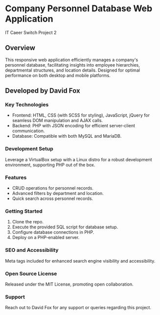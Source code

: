 # Company Personnel Database Web Application

IT Caeer Switch Project 2

## Overview
This responsive web application efficiently manages a company's personnel database, facilitating insights into employee hierarchies, departmental structures, and location details. Designed for optimal performance on both desktop and mobile platforms.

## Developed by David Fox

### Key Technologies
- Frontend: HTML, CSS (with SCSS for styling), JavaScript, jQuery for seamless DOM manipulation and AJAX calls.
- Backend: PHP with JSON encoding for efficient server-client communication.
- Database: Compatible with both MySQL and MariaDB.

### Development Setup
Leverage a VirtualBox setup with a Linux distro for a robust development environment, supporting PHP out of the box.

### Features
- CRUD operations for personnel records.
- Advanced filters by department and location.
- Quick search across personnel records.

### Getting Started
1. Clone the repo.
2. Execute the provided SQL script for database setup.
3. Configure database connections in PHP.
4. Deploy on a PHP-enabled server.

### SEO and Accessibility
Meta tags included for enhanced search engine visibility and accessibility.

### Open Source License
Released under the MIT License, promoting open collaboration.

### Support
Reach out to David Fox for any support or queries regarding this project.
